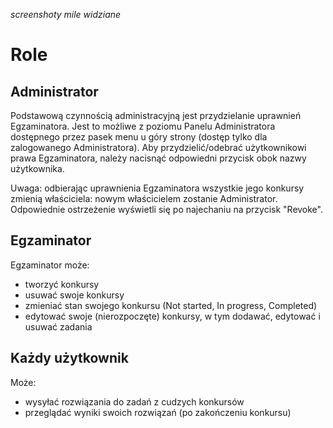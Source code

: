 
*screenshoty mile widziane*

# Role

## Administrator
Podstawową czynnością administracyjną jest przydzielanie uprawnień Egzaminatora. Jest to możliwe z poziomu Panelu Administratora dostępnego przez pasek menu u góry strony (dostęp tylko dla zalogowanego Administratora). Aby przydzielić/odebrać użytkownikowi prawa Egzaminatora, należy nacisnąć odpowiedni przycisk obok nazwy użytkownika.

Uwaga: odbierając uprawnienia Egzaminatora wszystkie jego konkursy zmienią właściciela: nowym właścicielem zostanie Administrator. Odpowiednie ostrzeżenie wyświetli się po najechaniu na przycisk "Revoke".

## Egzaminator
Egzaminator może:
- tworzyć konkursy
- usuwać swoje konkursy
- zmieniać stan swojego konkursu (Not started, In progress, Completed)
- edytować swoje (nierozpoczęte) konkursy, w tym dodawać, edytować i usuwać zadania

## Każdy użytkownik
Może:
- wysyłać rozwiązania do zadań z cudzych konkursów
- przeglądać wyniki swoich rozwiązań (po zakończeniu konkursu)

